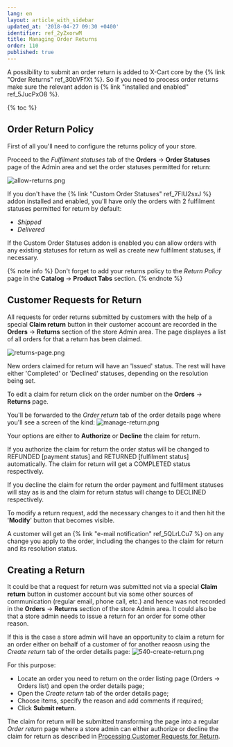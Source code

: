 ```yaml
---
lang: en
layout: article_with_sidebar
updated_at: '2018-04-27 09:30 +0400'
identifier: ref_2yZxorwM
title: Managing Order Returns
order: 110
published: true
---
```

A possibility to submit an order return is added to X-Cart core by the {% link "Order Returns" ref_30bVFfXt %}. So if you need to process order returns make sure the relevant addon is {% link "installed and enabled" ref_5JucPxO8 %}. 

{% toc %}

## Order Return Policy

First of all you'll need to configure the returns policy of your store. 

Proceed to the _Fulfilment statuses_ tab of the **Orders** -> **Order Statuses** page of the Admin area and set the order statuses permitted for return:

![allow-returns.png]({{site.baseurl}}/attachments/ref_2yZxorwM/allow-returns.png)

If you don't have the {% link "Custom Order Statuses" ref_7FIU2sxJ %} addon installed and enabled, you'll have only the orders with 2 fulfilment statuses permitted for return by default:
* _Shipped_
* _Delivered_

If the Custom Order Statuses addon is enabled you can allow orders with any existing statuses for return as well as create new fulfilment statuses, if necessary.

{% note info %}
Don't forget to add your returns policy to the _Return Policy_ page in the **Catalog** -> **Product Tabs** section.
{% endnote %}

## Customer Requests for Return

All requests for order returns submitted by customers with the help of a special **Claim return** button in their customer account are recorded in the **Orders** -> **Returns** section of the store Admin area. The page displayes a list of all orders for that a return has been claimed.

![returns-page.png]({{site.baseurl}}/attachments/ref_2yZxorwM/returns-page.png)

New orders claimed for return will have an 'Issued' status. The rest will have either 'Completed' or 'Declined' statuses, depending on the resolution being set.

To edit a claim for return click on the order number on the **Orders** -> **Returns** page.

You'll be forwarded to the _Order return_ tab of the order details page where you'll see a screen of the kind:
![manage-return.png]({{site.baseurl}}/attachments/ref_2yZxorwM/manage-return.png)

Your options are either to **Authorize** or **Decline** the claim for return. 

If you authorize the claim for return the order status will be changed to REFUNDED [payment status] and RETURNED [fulfilment status] automatically. The claim for return will get a COMPLETED status respectively.

If you decline the claim for return the order payment and fulfilment statuses will stay as is and  the claim for return status will change to DECLINED respectively.

To modify a return request, add the necessary changes to it and then hit the '**Modify**' button that becomes visible. 

A customer will get an {% link "e-mail notification" ref_5QLrLCu7 %} on any change you apply to the order, including the changes to the claim for return and its resolution status.

## Creating a Return

It could be that a request for return was submitted not via a special **Claim return** button in customer account but via some other sources of communication (regular email, phone call, etc.) and hence was not recorded in the **Orders** -> **Returns** section of the store Admin area. It could also be that a store admin needs to issue a return for an order for some other reason. 

If this is the case a store admin will have an opportunity to claim a return for an order either on behalf of a customer of for another reaosn using the _Create return_ tab of the order details page:
![540-create-return.png]({{site.baseurl}}/attachments/ref_2yZxorwM/540-create-return.png)

For this purpose:
* Locate an order you need to return on the order listing page (Orders -> Orders list) and open the order details page;
* Open the _Create return_ tab of the order details page;
* Choose items, specify the reason and add comments if required;
* Click **Submit return**.

The claim for return will be submitted transforming the page into a regular _Order return_  page where a store admin can either authorize or decline the claim for return as described in [Processing Customer Requests for Return](https://kb.x-cart.com/orders/order_returns/managing_OR.html#processing-customer-requests-for-return "Managing Order Returns").
